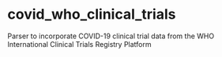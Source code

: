 # covid_who_clinical_trials
 Parser to incorporate COVID-19 clinical trial data from the WHO International Clinical Trials Registry Platform
